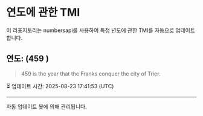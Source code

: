 
# 연도에 관한 TMI

이 리포지토리는 numbersapi를 사용하여 특정 년도에 관한 TMI를 자동으로 업데이트합니다.

## 연도: (459 )
> 459 is the year that the Franks conquer the city of Trier.

⏳ 업데이트 시간: 2025-08-23 17:41:53 (UTC)

---
자동 업데이트 봇에 의해 관리됩니다.
